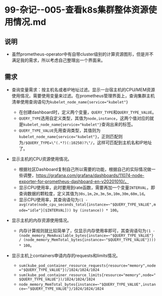 # 99-杂记--005-查看k8s集群整体资源使用情况.md


## 说明
- 虽然prometheus-operator中有自带cluster级别的计算资源图形，但是并不满足我的需求，所以考虑自己整理出一个界面来。


## 需求
- 查询变量需求：按主机名或者IP地址过滤。显示一台宿主机的CPU/MEM资源使用情况，需要使用变量来过滤。在prometheus管理界面上，查询集群主机清单使用查询语句为`kubelet_node_name{service="kubelet"}`
  - 在创建dashboard时，定义两个变量，`QUERY_TYPE`和`QUERY_TYPE_VALUE`。
  - `QUERY_TYPE`选用自定义类型，其值为`node,instance`，这两个值对应的就是`kubelet_node_name{service="kubelet"}`查询出来的标签。
  - `QUERY_TYPE_VALUE`先用查询类型，其值则为`kubelet_node_name{service="kubelet"}`，正则匹配则为`/$QUERY_TYPE=\"(.*?)(:10250)?\"/`，这样可匹配到主机名和IP地址了。

- 显示主机的CPU资源使用情况。
  - 根据社区Dashboard复制自己所以需要的功能，根据自己的实际情况做一些调整，https://grafana.com/grafana/dashboards/11074-node-exporter-for-prometheus-dashboard-en-v20201010/。
  - 显示CPU使用率，此时要用到rate函数，需要再加一个变量`INTERVAL`，即查询数据的颗粒度，定义其值为`30s,1m,2m,3m,5m,10m,30m,60m,1d`。
  - 显示CPU使用率，其查询语句为`(1 - avg(rate(node_cpu_seconds_total{instance=~"$QUERY_TYPE_VALUE",mode="idle"}[$INTERVAL])) by (instance)) * 100`。

- 显示主机的内存资源使用情况。
  - 内存计算规则就比较简单了，仅显示内存使用率即可，其查询语句为`(1 - (node_memory_MemAvailable_bytes{instance=~"$QUERY_TYPE_VALUE"} / (node_memory_MemTotal_bytes{instance=~"$QUERY_TYPE_VALUE"}))) * 100`。
  
- 显示主机上containers申请内存的requests和limits情况。
  - `sum(kube_pod_container_resource_requests{resource="memory",node="$QUERY_TYPE_VALUE"})/1024/1024/1024`
  - `sum(kube_pod_container_resource_limits{resource="memory",node="$QUERY_TYPE_VALUE"})/1024/1024/1024`
  - `node_memory_MemTotal_bytes{instance=~"$QUERY_TYPE_VALUE",instance=~"$QUERY_TYPE_VALUE"}/1024/1024/1024`